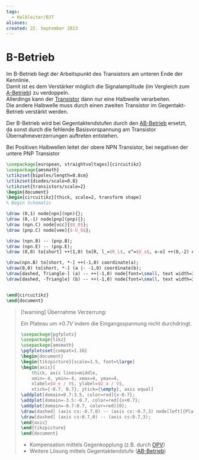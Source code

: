 ```yaml
---
tags:
  - Halbleiter/BJT
aliases: 
created: 22. September 2023
---
```


# B-Betrieb

Im B-Betrieb liegt der Arbeitspunkt des Transistors am unteren Ende der Kennlinie.  
Damit ist es dem Verstärker möglich die Signalamplitude (im Vergleich zum [A-Betrieb](A-Betrieb.md)) zu verdoppeln.  
Allerdings kann der [Transistor]({MOC}%20Transistor.md) dann nur eine Halbwelle verarbeiten.  
Die andere Halbwelle muss durch einen zweiten Transistor im Gegentakt-Betrieb verstärkt werden.

Der B-Betrieb wird bei Gegentaktendstufen durch den [AB-Betrieb](AB-Betrieb.md) ersetzt, da sonst durch die fehlende Basisvorspannung am Transistor Übernahmeverzerrungen auftreten entstehen.

Bei Positiven Halbwellen leitet der obere NPN Transistor, bei negativen der untere PNP Transistor

```tikz
\usepackage[european, straightvoltages]{circuitikz}
\usepackage{amsmath}
\ctikzset{bipoles/length=0.8cm}
\ctikzset{diodes/scale=0.8}
\ctikzset{transistors/scale=2}
\begin{document}
\begin{circuitikz}[thick, scale=2, transform shape]
% Begin Schematic

\draw (0,1) node[npn](npn){};
\draw (0,-1) node[pnp](pnp){};
\draw (npn.C) node[vcc]{$U_0$};
\draw (pnp.C) node[vee]{$-U_0$};

\draw (npn.B) -- (pnp.B);
\draw (npn.E) -- (pnp.E);
\draw (0,0) to[short] ++(1,0) to[R, l_=$R_L$, v^=$U_a$, o-o] ++(0,-2) node[rground]{};

\draw(npn.B) to[short, *-] ++(-1,0) coordinate(a);
\draw(0,0) to[short, *-] (a |- -1,0) coordinate(b);
\draw[dashed, Triangle-] (a) -- ++(-1,0) node[font=\small, text width=3cm, align=center, above]{vom Ausgang der vorherigen Stufe};
\draw[dashed, -Triangle] (b) -- ++(-1,0) node[font=\small, text width=3cm, align=center, below]{zum Gegenkopplungsnetzwerk (hochohmig)};


\end{circuitikz}
\end{document}
```

> [!warning] Übernahme Verzerrung:
>
> Ein Plateau um $\pm 0.7V$ indem die Eingangsspannung nicht durchdringt. 
>
> ```tikz
> \usepackage{pgfplots}
> \usepackage{tikz}
> \usepackage{amsmath}
> \pgfplotsset{compat=1.16}
> \begin{document}
> \begin{tikzpicture}[scale=1.5, font=\large]
> \begin{axis}[
>     thick, axis lines=middle,
>     xmin=-4, ymin=-4, xmax=4, ymax=4,
>     xlabel=$U_e / V$, ylabel=$U_a / V$,
>     xtick={-0.7, 0.7}, ytick={\empty}, axis equal]
> \addplot[domain=0.7:3.5, color=red]{x-0.7};
> \addplot[domain=-3.5:-0.7, color=red]{x+0.7};
> \addplot[domain=-0.7:0.7, color=red]{0};
> \draw[dashed] (axis cs:-0.7,0) -- (axis cs:-0.7,3) node[left]{Plateau};
> \draw[dashed] (axis cs:0.7,0) -- (axis cs:0.7,3);
> \end{axis}
> \end{tikzpicture}
> \end{document}
> ```
> 
> - Kompensation mittels Gegenkopplung (z.B. durch [OPV](../Operations-Verstärker.md))
> - Weitere Lösung mittels Gegentaktendstufe ([AB-Betrieb](AB-Betrieb.md))

